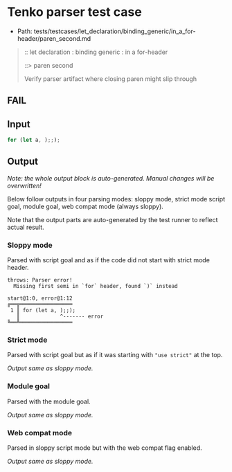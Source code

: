 # Tenko parser test case

- Path: tests/testcases/let_declaration/binding_generic/in_a_for-header/paren_second.md

> :: let declaration : binding generic : in a for-header
>
> ::> paren second
>
> Verify parser artifact where closing paren might slip through 

## FAIL

## Input

`````js
for (let a, );;);
`````

## Output

_Note: the whole output block is auto-generated. Manual changes will be overwritten!_

Below follow outputs in four parsing modes: sloppy mode, strict mode script goal, module goal, web compat mode (always sloppy).

Note that the output parts are auto-generated by the test runner to reflect actual result.

### Sloppy mode

Parsed with script goal and as if the code did not start with strict mode header.

`````
throws: Parser error!
  Missing first semi in `for` header, found `)` instead

start@1:0, error@1:12
╔══╦═════════════════
 1 ║ for (let a, );;);
   ║             ^------- error
╚══╩═════════════════

`````

### Strict mode

Parsed with script goal but as if it was starting with `"use strict"` at the top.

_Output same as sloppy mode._

### Module goal

Parsed with the module goal.

_Output same as sloppy mode._

### Web compat mode

Parsed in sloppy script mode but with the web compat flag enabled.

_Output same as sloppy mode._
